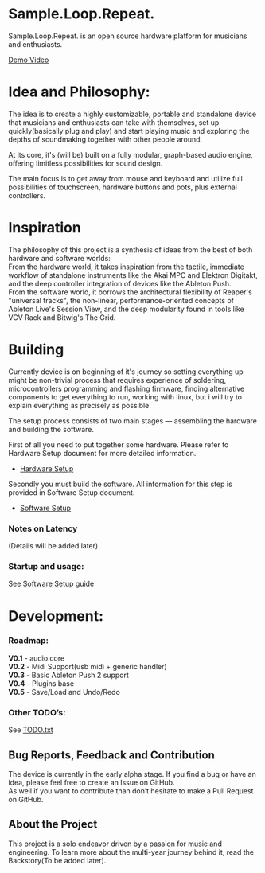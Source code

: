 # Sample.Loop.Repeat.  

Sample.Loop.Repeat. is an open source hardware platform for musicians and enthusiasts.  

[Demo Video](https://youtu.be/50lJfQL0hTo)

# Idea and Philosophy:  
The idea is to create a highly customizable, portable and standalone device that musicians and enthusiasts can take with themselves, set up quickly(basically plug and play) and start playing music and exploring the depths of soundmaking together with other people around.  

At its core, it's (will be) built on a fully modular, graph-based audio engine, offering limitless possibilities for sound design.  

The main focus is to get away from mouse and keyboard and utilize full possibilities of touchscreen, hardware buttons and pots, plus external controllers.  

# Inspiration  
The philosophy of this project is a synthesis of ideas from the best of both hardware and software worlds:  
From the hardware world, it takes inspiration from the tactile, immediate workflow of standalone instruments like the Akai MPC and Elektron Digitakt, and the deep controller integration of devices like the Ableton Push.  
From the software world, it borrows the architectural flexibility of Reaper's "universal tracks", the non-linear, performance-oriented concepts of Ableton Live's Session View, and the deep modularity found in tools like VCV Rack and Bitwig's The Grid.  

# Building  
Currently device is on beginning of it's journey so setting everything up might be non-trivial process that requires experience of soldering, microcontrollers programming and flashing firmware, finding alternative components to get everything to run, working with linux, but i will try to explain everything as precisely as possible.  

The setup process consists of two main stages — assembling the hardware and building the software.  

First of all you need to put together some hardware. Please refer to Hardware Setup document for more detailed information.  

- [Hardware Setup](docs/Hardware_setup.md)

Secondly you must build the software. All information for this step is provided in Software Setup document.  

- [Software Setup](docs/Software_setup.md)

### Notes on Latency  
(Details will be added later)  

### Startup and usage:  
See [Software Setup](docs/Software_setup.md) guide  

# Development:  

### Roadmap:  
**V0.1** - audio core  
**V0.2** - Midi Support(usb midi + generic handler)  
**V0.3** - Basic Ableton Push 2 support  
**V0.4** - Plugins base  
**V0.5** - Save/Load and Undo/Redo  

### Other TODO’s:  
See [TODO.txt](docs/TODO.txt)  

## Bug Reports, Feedback and Contribution  
The device is currently in the early alpha stage. If you find a bug or have an idea, please feel free to create an Issue on GitHub.  
As well if you want to contribute than don’t hesitate to make a Pull Request on GitHub.

## About the Project  
This project is a solo endeavor driven by a passion for music and engineering. To learn more about the multi-year journey behind it, read the Backstory(To be added later).  




